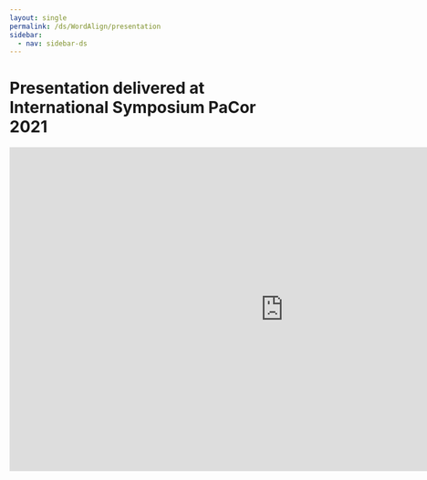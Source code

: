 ```yaml
---
layout: single
permalink: /ds/WordAlign/presentation
sidebar:
  - nav: sidebar-ds
---
```


# Presentation delivered at International Symposium PaCor 2021

<iframe src="https://docs.google.com/presentation/d/e/2PACX-1vT680eSUtQY7rB9EHpyzx6UM92mYwHtHFj8fEwGBtAuxXMMG1l55YdQXvsAq8dXV7_mFtAkeXJnUq_t/embed?start=false&loop=false&delayms=3000" frameborder="0" width="960" height="569" allowfullscreen="true" mozallowfullscreen="true" webkitallowfullscreen="true"></iframe>